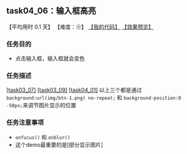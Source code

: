## task04_06：输入框高亮

【平均用时 0.1 天】
【难度：❀】
[【我的代码】](https://github.com/wangsiyuan233/MyDemo/blob/master/task04/06/task04_06.html)
[【效果预览】](https://wangsiyuan233.cn/MyDemo/task04/06/task04_06.html)

### 任务目的
- 点击输入框，输入框就会变色

### 任务描述
[[task03_07]](https://github.com/wangsiyuan233/MyDemo/tree/master/task03/07)
[[task03_09]](https://github.com/wangsiyuan233/MyDemo/tree/master/task03/09)
[[task04_01]](https://github.com/wangsiyuan233/MyDemo/tree/master/task04/01)
以上三个都是通过`background:url(img/btn-1.png) no-repeat;` 和 `background-position:0 -50px;`来调节图片显示的位置

### 任务注意事项
- `onfucus()` 和 `onblur()`
- 这个demo最重要的是[部分显示图片]









